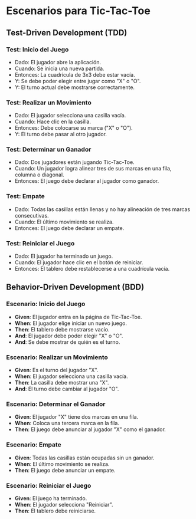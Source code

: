 # Escenarios para Tic-Tac-Toe

## Test-Driven Development (TDD)

### Test: Inicio del Juego
- Dado: El jugador abre la aplicación.
- Cuando: Se inicia una nueva partida.
- Entonces: La cuadrícula de 3x3 debe estar vacía.
- Y: Se debe poder elegir entre jugar como "X" o "O".
- Y: El turno actual debe mostrarse correctamente.

### Test: Realizar un Movimiento
- Dado: El jugador selecciona una casilla vacía.
- Cuando: Hace clic en la casilla.
- Entonces: Debe colocarse su marca ("X" o "O").
- Y: El turno debe pasar al otro jugador.

### Test: Determinar un Ganador
- Dado: Dos jugadores están jugando Tic-Tac-Toe.
- Cuando: Un jugador logra alinear tres de sus marcas en una fila, columna o diagonal.
- Entonces: El juego debe declarar al jugador como ganador.

### Test: Empate
- Dado: Todas las casillas están llenas y no hay alineación de tres marcas consecutivas.
- Cuando: El último movimiento se realiza.
- Entonces: El juego debe declarar un empate.

### Test: Reiniciar el Juego
- Dado: El jugador ha terminado un juego.
- Cuando: El jugador hace clic en el botón de reiniciar.
- Entonces: El tablero debe restablecerse a una cuadrícula vacía.

## Behavior-Driven Development (BDD)

### Escenario: Inicio del Juego
- **Given**: El jugador entra en la página de Tic-Tac-Toe.
- **When**: El jugador elige iniciar un nuevo juego.
- **Then**: El tablero debe mostrarse vacío.
- **And**: El jugador debe poder elegir "X" o "O".
- **And**: Se debe mostrar de quién es el turno.

### Escenario: Realizar un Movimiento
- **Given**: Es el turno del jugador "X".
- **When**: El jugador selecciona una casilla vacía.
- **Then**: La casilla debe mostrar una "X".
- **And**: El turno debe cambiar al jugador "O".

### Escenario: Determinar el Ganador
- **Given**: El jugador "X" tiene dos marcas en una fila.
- **When**: Coloca una tercera marca en la fila.
- **Then**: El juego debe anunciar al jugador "X" como el ganador.

### Escenario: Empate
- **Given**: Todas las casillas están ocupadas sin un ganador.
- **When**: El último movimiento se realiza.
- **Then**: El juego debe anunciar un empate.

### Escenario: Reiniciar el Juego
- **Given**: El juego ha terminado.
- **When**: El jugador selecciona "Reiniciar".
- **Then**: El tablero debe reiniciarse.
